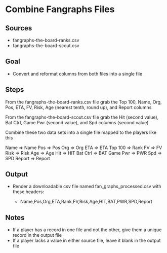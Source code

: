 # Combine Fangraphs Files

## Sources

* fangraphs-the-board-ranks.csv
* fangraphs-the-board-scout.csv

## Goal

* Convert and reformat columns from both files into a single file

## Steps

From the fangraphs-the-board-ranks.csv file grab the Top 100, Name, Org, Pos, ETA, FV, Risk, Age (nearest tenth, round up), and Report columns

From the fangraphs-the-board-scout.csv file grab the Hit (second value), Bat Ctrl, Game Pwr (second value), and Spd columns (second value)

Combine these two data sets into a single file mapped to the players like this

Name => Name
Pos => Pos
Org => Org
ETA => ETA
Top 100 => Rank
FV => FV
Risk => Risk
Age => Age
Hit => HIT
Bat Ctrl => BAT
Game Pwr => PWR
Spd => SPD
Report => Report

## Output

* Render a downloadable csv file named fan_graphs_processed.csv with these headers:

  - Name,Pos,Org,ETA,Rank,FV,Risk,Age,HIT,BAT,PWR,SPD,Report

## Notes

* If a player has a record in one file and not the other, give them a unique record in the output file
* If a player lacks a value in either source file, leave it blank in the output file

